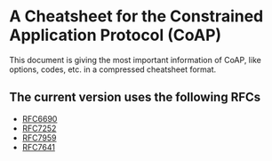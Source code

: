 # A Cheatsheet for the Constrained Application Protocol (CoAP)

This document is giving the most important information of CoAP, like options, codes, etc. in a compressed cheatsheet format.

## The current version uses the following RFCs

* [RFC6690](http://tools.ietf.org/html/rfc6690)
* [RFC7252](http://tools.ietf.org/html/rfc7252)
* [RFC7959](http://tools.ietf.org/html/rfc7959)
* [RFC7641](http://tools.ietf.org/html/rfc7641)
